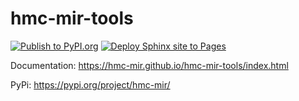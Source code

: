 # hmc-mir-tools

[![Publish to PyPI.org](https://github.com/HMC-MIR/hmc-mir-tools/actions/workflows/publish.yml/badge.svg)](https://github.com/HMC-MIR/hmc-mir-tools/actions/workflows/publish.yml) [![Deploy Sphinx site to Pages](https://github.com/HMC-MIR/hmc-mir-tools/actions/workflows/docs.yml/badge.svg)](https://github.com/HMC-MIR/hmc-mir-tools/actions/workflows/docs.yml)

Documentation: https://hmc-mir.github.io/hmc-mir-tools/index.html

PyPi: https://pypi.org/project/hmc-mir/
